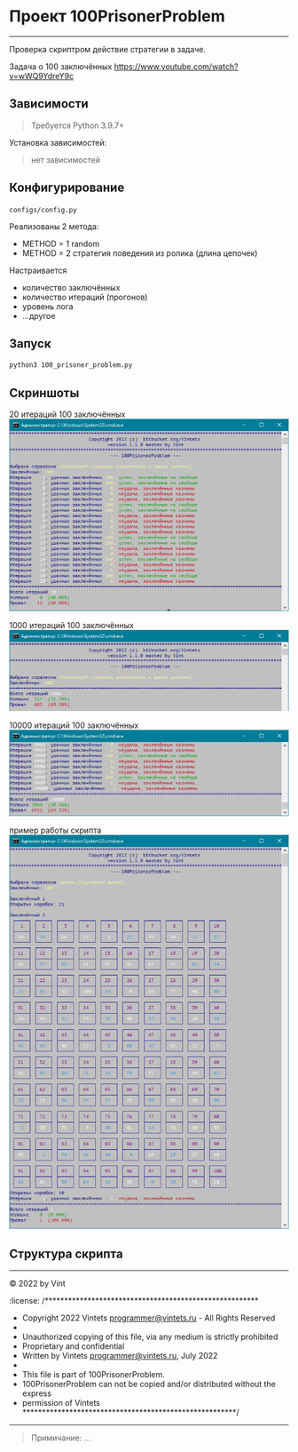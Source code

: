 
# Проект  100PrisonerProblem

---------------------------------------------------------


Проверка скриптром действие стратегии в задаче.

Задача о 100 заключённых
https://www.youtube.com/watch?v=wWQ9YdreY9c


## Зависимости

> Требуется Python 3.9.7+

Установка зависимостей:
> нет зависимостей


## Конфигурирование

`configs/config.py`

Реализованы 2 метода:
- METHOD = 1 random
- METHOD = 2 стратегия поведения из ролика (длина цепочек)

Настраивается
- количество заключённых
- количество итераций (прогонов)
- уровень лога
- ...другое

## Запуск

```sh
python3 100_prisoner_problem.py
```

## Скриншоты

20 итераций  100 заключённых
![Скриншот работы скрипта](https://github.com/Vintets/100PrisonerProblem/raw/master/screenshots/Demo_20.png)

1000 итераций  100 заключённых
![Скриншот работы скрипта](https://github.com/Vintets/100PrisonerProblem/raw/master/screenshots/Demo_1000.png)

10000 итераций  100 заключённых
![Скриншот работы скрипта](https://github.com/Vintets/100PrisonerProblem/raw/master/screenshots/Demo_10000.png)

пример работы скрипта
![Скриншот работы скрипта](https://github.com/Vintets/100PrisonerProblem/raw/master/screenshots/Demo_2022-08-17.png)

## Структура скрипта

____

:copyright: 2022 by Vint

:license:
/*******************************************************
 * Copyright 2022 Vintets <programmer@vintets.ru> - All Rights Reserved
 * 
 * Unauthorized copying of this file, via any medium is strictly prohibited
 * Proprietary and confidential
 * Written by Vintets <programmer@vintets.ru>, July 2022
 * 
 * This file is part of 100PrisonerProblem.
 * 100PrisonerProblem can not be copied and/or distributed without the express
 * permission of Vintets
*******************************************************/

____


> Примичание: ...

